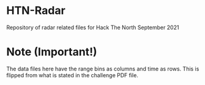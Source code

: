 # HTN-Radar
Repository of radar related files for Hack The North September 2021

# Note (Important!)
The data files here have the range bins as columns and time as rows. This is flipped from what is stated in the challenge PDF file.

